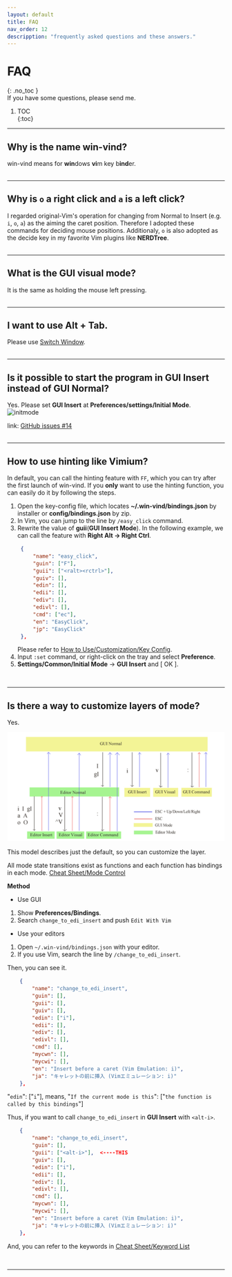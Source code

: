 ```yaml
---
layout: default
title: FAQ
nav_order: 12
descripption: "frequently asked questions and these answers."
---
```

# FAQ
{: .no_toc }  
If you have some questions, please send me.

1. TOC  
{:toc}  

<hr>

## Why is the name win-vind?  
win-vind means for **win**dows **vi**m key b**ind**er.  
<br>
<hr>

## Why is `o` a right click and `a` is a left click?  
I regarded original-Vim's operation for changing from Normal to Insert (e.g. `i`, `o`, `a`) as the aiming the caret position. Therefore I adopted these commands for deciding mouse positions. Additionaly, `o` is also adopted as the decide key in my favorite Vim plugins like **NERDTree**.  
<br>
<hr> 

## What is the GUI visual mode?  
It is the same as holding the mouse left pressing.  
<br>
<hr> 

## I want to use **Alt** + **Tab**.
Please use <a href="https://pit-ray.github.io/win-vind/cheat_sheet/window_ctrl/#switch-window">Switch Window</a>.  
<br>
<hr> 

## Is it possible to start the program in GUI Insert instead of GUI Normal?  
Yes. Please set **GUI Insert** at **Preferences/settings/Initial Mode**.  
![initmode](https://user-images.githubusercontent.com/42631247/113421839-b443f800-9406-11eb-9c32-df9f4dfd66f8.jpg)

link: <a href="https://github.com/pit-ray/win-vind/issues/14">GitHub issues #14</a>  
<br>
<hr> 

## How to use hinting like Vimium?  
In default, you can call the hinting feature with `FF`, which you can try after the first launch of win-vind. If you **only** want to use the hinting function, you can easily do it by following the steps.  

1. Open the key-config file, which locates **~/.win-vind/bindings.json** by installer or **config/bindings.json** by zip.  
1. In Vim, you can jump to the line by `/easy_click` command.  
1. Rewrite the value of **guii**(**GUI Insert Mode**).  In the following example, we can call the feature with **Right Alt -> Right Ctrl**.  <br>  
   ```json
    {
        "name": "easy_click",
        "guin": ["F"],
        "guii": ["<ralt><rctrl>"],
        "guiv": [],
        "edin": [],
        "edii": [],
        "ediv": [],
        "edivl": [],
        "cmd": ["ec"],
        "en": "EasyClick",
        "jp": "EasyClick"
    },
   ```
   Please refer to <a href="https://pit-ray.github.io/win-vind/how_to_use/#key-config">How to Use/Customization/Key Config</a>.  
1. Input `:set` command, or right-click on the tray and select **Preference**.  
1. **Settings/Common/Initial Mode** -> **GUI Insert** and [   OK   ].

<br>
<hr> 

## Is there a way to customize layers of mode?
Yes.

<img src="https://github.com/pit-ray/pit-ray.github.io/raw/master/win-vind/imgs/mode_overview_2.jpg?raw=true" />

This model describes just the default, so you can customize the layer.

All mode state transitions exist as functions and each function has bindings in each mode. <a href="https://pit-ray.github.io/win-vind/cheat_sheet/mode_ctrl/">Cheat Sheet/Mode Control</a>

**Method**
- Use GUI
1. Show **Preferences/Bindings**.
1. Search `change_to_edi_insert` and push `Edit With Vim`

- Use your editors
1. Open `~/.win-vind/bindings.json` with your editor.
1. If you use Vim, search the line by `/change_to_edi_insert`.

Then, you can see it.
```json
    {
        "name": "change_to_edi_insert",
        "guin": [],
        "guii": [],
        "guiv": [],
        "edin": ["i"],
        "edii": [],
        "ediv": [],
        "edivl": [],
        "cmd": [],
        "mycwn": [],
        "mycwi": [],
        "en": "Insert before a caret (Vim Emulation: i)",
        "ja": "キャレットの前に挿入 (Vimエミュレーション: i)"
    },
```

"`edin`": ["`i`"], means,
"`If the current mode is this`": ["`the function is called by this bindings`"]

Thus, if you want to call `change_to_edi_insert` in **GUI Insert** with `<alt-i>`.
```json
    {
        "name": "change_to_edi_insert",
        "guin": [],
        "guii": ["<alt-i>"],  <----THIS
        "guiv": [],
        "edin": ["i"],
        "edii": [],
        "ediv": [],
        "edivl": [],
        "cmd": [],
        "mycwn": [],
        "mycwi": [],
        "en": "Insert before a caret (Vim Emulation: i)",
        "ja": "キャレットの前に挿入 (Vimエミュレーション: i)"
    },
```

And, you can refer to the keywords in <a href="https://pit-ray.github.io/win-vind/cheat_sheet/keyword_lists/">Cheat Sheet/Keyword List</a>

<br>
<hr> 

